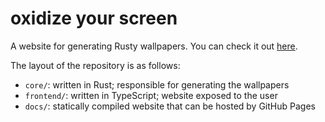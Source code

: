 # oxidize your screen

A website for generating Rusty wallpapers. You can check it out [here](https://ve5li.github.io/).

The layout of the repository is as follows:
- `core/`: written in Rust; responsible for generating the wallpapers
- `frontend/`: written in TypeScript; website exposed to the user
- `docs/`: statically compiled website that can be hosted by GitHub Pages
